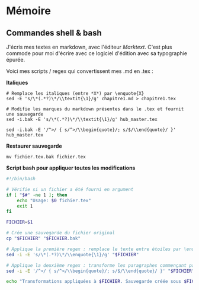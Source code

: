# Mémoire

## Commandes shell & bash

J'écris mes textes en markdown, avec l'éditeur *Marktext*. C'est plus commode pour moi d'écrire avec ce logiciel d'édition avec sa typographie épurée. 

Voici mes scripts / regex qui convertissent mes .md en .tex :

**Italiques**

```shell
# Remplace les italiques (entre *X*) par \enquote{X}
sed -E 's/\*(.*?)\*/\\textit{\1}/g' chapitre1.md > chapitre1.tex
```

```shell
# Modifie les marques du markdown présentes dans le .tex et fournit une sauvegarde
sed -i.bak -E 's/\*(.*?)\*/\\textit{\1}/g' hub_master.tex
```

```shell
sed -i.bak -E '/^>/ { s/^>/\\begin{quote}/; s/$/\\end{quote}/ }' hub_master.tex
```

**Restaurer sauvegarde**

```
mv fichier.tex.bak fichier.tex
```

**Script bash pour appliquer toutes les modifications**

```bash
#!/bin/bash

# Vérifie si un fichier a été fourni en argument
if [ "$#" -ne 1 ]; then
    echo "Usage: $0 fichier.tex"
    exit 1
fi

FICHIER=$1

# Crée une sauvegarde du fichier original
cp "$FICHIER" "$FICHIER.bak"

# Applique la première regex : remplace le texte entre étoiles par \enquote{}
sed -i -E 's/\*(.*?)\*/\\enquote{\1}/g' "$FICHIER"

# Applique la deuxième regex : transforme les paragraphes commençant par > en blocs de citation LaTeX
sed -i -E '/^>/ { s/^>/\\begin{quote}/; s/$/\\end{quote}/ }' "$FICHIER"

echo "Transformations appliquées à $FICHIER. Sauvegarde créée sous $FICHIER.bak."
```
